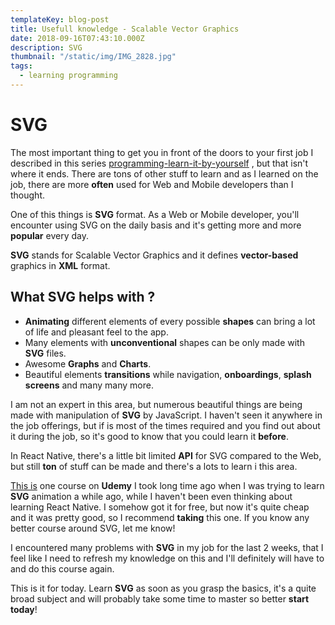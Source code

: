 ```yaml
---
templateKey: blog-post
title: Usefull knowledge - Scalable Vector Graphics
date: 2018-09-16T07:43:10.000Z
description: SVG
thumbnail: "/static/img/IMG_2828.jpg"
tags:
  - learning programming
---
```


# SVG

The most important thing to get you in front of the doors to your first job I described in this series [programming-learn-it-by-yourself](https://selfmadedev.com/blog/2018-07/programming-learn-it-by-yourself-part-1/) , but that isn't where it ends. There are tons of other stuff to learn and as I learned on the job, there are more **often** used for Web and Mobile developers than I thought.

One of this things is **SVG** format. As a Web or Mobile developer, you'll encounter using SVG on the daily basis and it's getting more and more **popular** every day.

**SVG** stands for Scalable Vector Graphics and it defines **vector-based** graphics in **XML** format.

## **What SVG helps with ?**

- **Animating** different elements of every possible **shapes** can bring a lot of life and pleasant feel to the app.
- Many elements with **unconventional** shapes can be only made with **SVG** files.
- Awesome **Graphs** and **Charts**.
- Beautiful elements **transitions** while navigation, **onboardings**, **splash** **screens** and many many more.

I am not an expert in this area, but numerous beautiful things are being made with manipulation of **SVG** by JavaScript.
I haven't seen it anywhere in the job offerings, but if is most of the times required and you find out about it during the job, so it's good to know that you could learn it **before**.

In React Native, there's a little bit limited **API** for SVG compared to the Web, but still **ton** of stuff can be made and there's a lots to learn i this area.

[This is](https://www.udemy.com/learn-svg-animation/learn/v4/overview) one course on **Udemy** I took long time ago when I was trying to learn **SVG** animation a while ago, while I haven't been even thinking about learning React Native. I somehow got it for free, but now it's quite cheap and it was pretty good, so I recommend **taking** this one. If you know any better course around SVG, let me know!

I encountered many problems with **SVG** in my job for the last 2 weeks, that I feel like I need to refresh my knowledge on this and I'll definitely will have to and do this course again.

This is it for today. Learn **SVG** as soon as you grasp the basics, it's a quite broad subject and will probably take some time to master so better **start today**!


